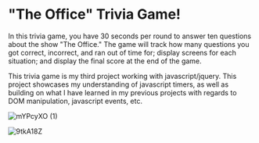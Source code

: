 # "The Office" Trivia Game!

In this trivia game, you have 30 seconds per round to answer ten questions about the show "The Office." The game will track how many questions you got correct, incorrect, and ran out of time for; display screens for each situation; and display the final score at the end of the game. 

This trivia game is my third project working with javascript/jquery. This project showcases my understanding of javascript timers, as well as building on what I have learned in my previous projects with regards to DOM manipulation, javascript events, etc. 

![mYPcyXO (1)](https://user-images.githubusercontent.com/50184318/61989846-26d1c300-afea-11e9-89e4-e5149a19de47.png)

![9tkA18Z](https://user-images.githubusercontent.com/50184318/61989851-351fdf00-afea-11e9-8076-796182c1a202.png)
